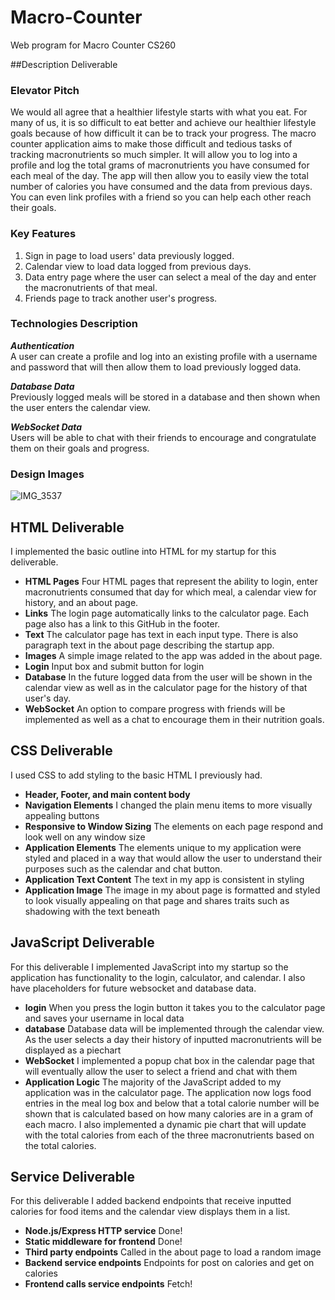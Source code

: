# Macro-Counter
Web program for Macro Counter CS260

##Description Deliverable

### Elevator Pitch
We would all agree that a healthier lifestyle starts with what you eat. For many of us, it is so difficult to eat better and achieve our healthier lifestyle goals because of how difficult it can be to track your progress. The macro counter application aims to make those difficult and tedious tasks of tracking macronutrients so much simpler. It will allow you to log into a profile and log the total grams of macronutrients you have consumed for each meal of the day. The app will then allow you to easily view the total number of calories you have consumed and the data from previous days. You can even link profiles with a friend so you can help each other reach their goals.

### Key Features
1. Sign in page to load users' data previously logged.
2. Calendar view to load data logged from previous days.
3. Data entry page where the user can select a meal of the day and enter the macronutrients of that meal.
4. Friends page to track another user's progress.

### Technologies Description
**_Authentication_**  
A user can create a profile and log into an existing profile with a username and password that will then allow them to load previously logged data.

**_Database Data_**  
Previously logged meals will be stored in a database and then shown when the user enters the calendar view.

**_WebSocket Data_**  
Users will be able to chat with their friends to encourage and congratulate them on their goals and progress.

### Design Images
![IMG_3537](https://github.com/connerwattles/Macro-Counter/assets/70725683/99e41f1a-9675-4f8f-8abc-e71c594f95a9)

## HTML Deliverable

I implemented the basic outline into HTML for my startup for this deliverable.

- **HTML Pages** Four HTML pages that represent the ability to login, enter macronutrients consumed that day for which meal, a calendar view for history, and an about page.
- **Links** The login page automatically links to the calculator page. Each page also has a link to this GitHub in the footer.
- **Text** The calculator page has text in each input type. There is also paragraph text in the about page describing the startup app.
- **Images** A simple image related to the app was added in the about page.
- **Login** Input box and submit button for login
- **Database** In the future logged data from the user will be shown in the calendar view as well as in the calculator page for the history of that user's day.
- **WebSocket** An option to compare progress with friends will be implemented as well as a chat to encourage them in their nutrition goals.

## CSS Deliverable

I used CSS to add styling to the basic HTML I previously had.

- **Header, Footer, and main content body**
- **Navigation Elements** I changed the plain menu items to more visually appealing buttons
- **Responsive to Window Sizing** The elements on each page respond and look well on any window size
- **Application Elements** The elements unique to my application were styled and placed in a way that would allow the user to understand their purposes such as the calendar and chat button.
- **Application Text Content** The text in my app is consistent in styling
- **Application Image** The image in my about page is formatted and styled to look visually appealing on that page and shares traits such as shadowing with the text beneath

## JavaScript Deliverable

For this deliverable I implemented JavaScript into my startup so the application has functionality to the login, calculator, and calendar. I also have placeholders for future websocket and database data.

- **login** When you press the login button it takes you to the calculator page and saves your username in local data
- **database** Database data will be implemented through the calendar view. As the user selects a day their history of inputted macronutrients will be displayed as a piechart
- **WebSocket** I implemented a popup chat box in the calendar page that will eventually allow the user to select a friend and chat with them
- **Application Logic** The majority of the JavaScript added to my application was in the calculator page. The application now logs food entries in the meal log box and below that a total calorie
                        number will be shown that is calculated based on how many calories are in a gram of each macro. I also implemented a dynamic pie chart that will update with the total calories
                        from each of the three macronutrients based on the total calories.

## Service Deliverable

For this deliverable I added backend endpoints that receive inputted calories for food items and the calendar view displays them in a list.

- **Node.js/Express HTTP service** Done!
- **Static middleware for frontend** Done!
- **Third party endpoints** Called in the about page to load a random image
- **Backend service endpoints** Endpoints for post on calories and get on calories
- **Frontend calls service endpoints** Fetch!
